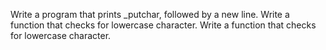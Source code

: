 Write a program that prints _putchar, followed by a new line.
Write a function that checks for lowercase character.
Write a function that checks for lowercase character.
